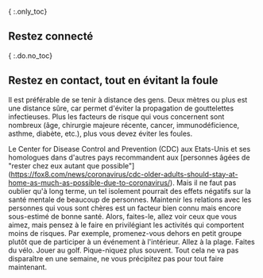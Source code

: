 { :.only_toc}
## Restez connecté

{ :.do.no_toc}
## Restez en contact, tout en évitant la foule

Il est préférable de se tenir à distance des gens. Deux mètres ou plus est une distance sûre, car permet d'éviter la propagation de gouttelettes infectieuses. Plus les facteurs de risque qui vous concernent sont nombreux (âge, chirurgie majeure récente, cancer, immunodéficience, asthme, diabète, etc.), plus vous devez éviter les foules.

Le Center for Disease Control and Prevention (CDC) aux Etats-Unis et ses homologues dans d'autres pays recommandent aux [personnes âgées de "rester chez eux autant que possible"] (https://fox8.com/news/coronavirus/cdc-older-adults-should-stay-at-home-as-much-as-possible-due-to-coronavirus/). Mais il ne faut pas oublier qu'à long terme, un tel isolement pourrait des effets négatifs sur la santé mentale de beaucoup de personnes. Maintenir les relations avec les personnes qui vous sont chères est un facteur bien connu mais encore sous-estimé de bonne santé. Alors, faites-le, allez voir ceux que vous aimez, mais pensez à le faire en privilégiant les activités qui comportent moins de risques. Par exemple, promenez-vous dehors en petit groupe plutôt que de participer à un événement à l'intérieur. Allez à la plage. Faites du vélo. Jouer au golf. Pique-niquez plus souvent. Tout cela ne va pas disparaître en une semaine, ne vous précipitez pas pour tout faire maintenant.
